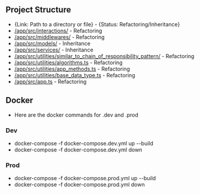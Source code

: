 ## Project Structure

- {Link: Path to a directory or file} - {Status: Refactoring/Inheritance}
- [/app/src/interactions/](./app/src/interactions/) - Refactoring
- [/app/src/middlewares/](./app/src/middlewares/) - Refactoring
- [/app/src/models/](./app/src/models/) - Inheritance
- [/app/src/services/](./app/src/services/) - Inheritance
- [/app/src/utilities/similar_to_chain_of_responsibility_pattern/](./app/src/utilities/similar_to_chain_of_responsibility_pattern/) - Refactoring
- [/app/src/utilities/algorithms.ts](./app/src/utilities/algorithms.ts) - Refactoring
- [/app/src/utilities/app_methods.ts](./app/src/utilities/app_methods.ts) - Refactoring
- [/app/src/utilities/base_data_type.ts](./app/src/utilities/base_data_type.ts) - Refactoring
- [/app/src/app.ts](./app/src/app.ts) - Refactoring

## Docker

- Here are the docker commands for .dev and .prod

### Dev

- docker-compose -f docker-compose.dev.yml up --build
- docker-compose -f docker-compose.dev.yml down

### Prod

- docker-compose -f docker-compose.prod.yml up --build
- docker-compose -f docker-compose.prod.yml down